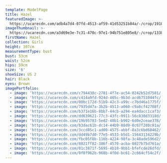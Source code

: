 ```yaml
---
template: ModelPage
title: Hazel
featuredImage: >-
  https://ucarecdn.com/adb4a7d4-07fd-4513-af59-41d53251b84a/-/crop/1910x990/0,0/-/preview/
imageThumbnail: >-
  https://ucarecdn.com/a3d69e3e-7c31-470c-97e1-94b751e805e8/-/crop/1338x1973/260,0/-/preview/
firstName: Hazel
collection: Girls
height: 107cm
measurementType: bust
bust: 53cm
waist: 52cm
hips: 59cm
size: '6'
shoeSize: US 2
hair: Black
eyes: Brown
imagePortfolio:
  - image: 'https://ucarecdn.com/c794438c-2781-4f7e-ac54-8242b52d7581/'
  - image: 'https://ucarecdn.com/c414a9fd-924d-405c-9b3d-acd6751044fc/'
  - image: 'https://ucarecdn.com/00bc172d-51b9-42c3-a99c-c7bd46a1775f/'
  - image: 'https://ucarecdn.com/7935d47a-3b2b-4513-a060-c9a8cf42788f/'
  - image: 'https://ucarecdn.com/b371e16b-8bb7-44cb-a294-ea4dacc1caf3/'
  - image: 'https://ucarecdn.com/dd639621-77c3-43fc-9911-56c830d3318d/'
  - image: 'https://ucarecdn.com/19b95783-5ed2-40b1-b902-6d0e2ceae378/'
  - image: 'https://ucarecdn.com/b3dac61b-dc14-44b9-88d9-8c67f2d8c81a/'
  - image: 'https://ucarecdn.com/3ccd85c1-ad00-4575-abbf-8a3c6bd60462/'
  - image: 'https://ucarecdn.com/dd49b7d0-77e5-4533-b5d1-15643134229b/'
  - image: 'https://ucarecdn.com/fbc05f8b-116b-4224-98fa-3c48ade596d2/'
  - image: 'https://ucarecdn.com/8021ff82-386f-4570-acba-0827b75d761a/'
  - image: 'https://ucarecdn.com/01c3871f-5695-4b10-9bb1-bfefcde26dfd/'
  - image: 'https://ucarecdn.com/0f8f962b-968b-4f0d-bc61-2c664cf54c2f/'
---
```


